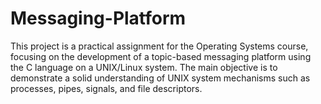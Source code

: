 # Messaging-Platform
This project is a practical assignment for the Operating Systems course, focusing on the development of a topic-based messaging platform using the C language on a UNIX/Linux system.  The main objective is to demonstrate a solid understanding of UNIX system mechanisms such as processes, pipes, signals, and file descriptors.
